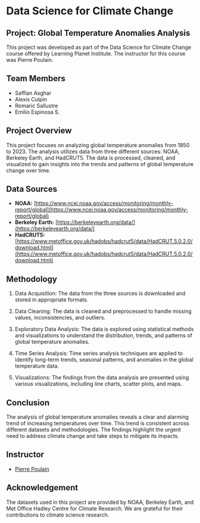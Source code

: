# Data Science for Climate Change

## Project: Global Temperature Anomalies Analysis

This project was developed as part of the Data Science for Climate Change course offered by Learning Planet Institute. The instructor for this course was Pierre Poulain.

## Team Members
-   Saffian Asghar
-   Alexis Culpin
-   Romaric Sallustre
-   Emilio Espinosa S.

## Project Overview

This project focuses on analyzing global temperature anomalies from 1850 to 2023. The analysis utilizes data from three different sources: NOAA, Berkeley Earth, and HadCRUT5. The data is processed, cleaned, and visualized to gain insights into the trends and patterns of global temperature change over time.

## Data Sources

* **NOAA:** [https://www.ncei.noaa.gov/access/monitoring/monthly-report/global](https://www.ncei.noaa.gov/access/monitoring/monthly-report/global)
* **Berkeley Earth:** [https://berkeleyearth.org/data/](https://berkeleyearth.org/data/)
* **HadCRUT5:** [https://www.metoffice.gov.uk/hadobs/hadcrut5/data/HadCRUT.5.0.2.0/download.html](https://www.metoffice.gov.uk/hadobs/hadcrut5/data/HadCRUT.5.0.2.0/download.html)

## Methodology

1. Data Acquisition: The data from the three sources is downloaded and stored in appropriate formats.

2. Data Cleaning: The data is cleaned and preprocessed to handle missing values, inconsistencies, and outliers.

3. Exploratory Data Analysis: The data is explored using statistical methods and visualizations to understand the distribution, trends, and patterns of global temperature anomalies.

4. Time Series Analysis: Time series analysis techniques are applied to identify long-term trends, seasonal patterns, and anomalies in the global temperature data.

5. Visualizations: The findings from the data analysis are presented using various visualizations, including line charts, scatter plots, and maps.

## Conclusion

The analysis of global temperature anomalies reveals a clear and alarming trend of increasing temperatures over time. This trend is consistent across different datasets and methodologies. The findings highlight the urgent need to address climate change and take steps to mitigate its impacts.

## Instructor

* [Pierre Poulain](https://cupnet.net/about/)

## Acknowledgement

The datasets used in this project are provided by NOAA, Berkeley Earth, and Met Office Hadley Centre for Climate Research. We are grateful for their contributions to climate science research.
